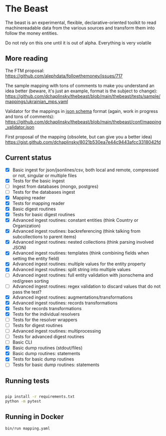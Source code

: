 # The Beast

The beast is an experimental, flexible, declarative-oriented toolkit to read
machinereadable data from the various sources and transform them into follow the money entities.

Do not rely on this one until it is out of alpha. Everything is very volatile 


## More reading
The FTM proposal:
https://github.com/alephdata/followthemoney/issues/717

The sample mapping with tons of comments to make you understand an idea better (beware, it's just an example, format is the subject to change):
https://github.com/dchaplinsky/thebeast/blob/main/thebeast/tests/sample/mappings/ukrainian_mps.yaml

Validator for the mappings in [json schema](https://json-schema.org) format (again, work in progress and tons of comments):
https://github.com/dchaplinsky/thebeast/blob/main/thebeast/conf/mapping_validator.json

First proposal of the mapping (obsolete, but can give you a better idea)
https://gist.github.com/dchaplinsky/8021b530ea7e44c9443afcc3318042fd


## Current status
- [x] Basic ingest for json/jsonlines/csv, both local and remote, compressed or not, singular or multiple files
- [x] Tests for the basic ingest
- [ ] Ingest from databases (mongo, postgres)
- [ ] Tests for the databases ingest
- [x] Mapping reader
- [x] Tests for mapping reader
- [x] Basic digest routines
- [x] Tests for basic digest routines
- [x] Advanced ingest routines: constant entities (think Country or Organization)
- [x] Advanced ingest routines: backreferencing (think talking from subcollections to parent items)
- [x] Advanced ingest routines: nested collections (think parsing involved JSON)
- [x] Advanced ingest routines: templates (think combining fields when setting the entity field)
- [x] Advanced ingest routines: multiple values for the entity property
- [x] Advanced ingest routines: split string into multiple values
- [ ] Advanced ingest routines: full entity validation with jsonschema and red/green sorting
- [ ] Advanced ingest routines: regex validation to discard values that do not pass the test?
- [X] Advanced ingest routines: augmentations/transformations
- [X] Advanced ingest routines: records transformations
- [X] Tests for records transformations
- [X] Tests for the individual resolvers
- [ ] Tests for the resolver wrappers
- [ ] Tests for digest routines
- [ ] Advanced ingest routines: multiprocessing
- [ ] Tests for advanced digest routines
- [ ] Basic CLI
- [x] Basic dump routines (stdout/files)
- [x] Basic dump routines: statements
- [x] Tests for basic dump routines
- [ ] Tests for basic dump routines: statements

## Running tests

```bash

pip install -r requirements.txt
python -m pytest
```

## Running in Docker
```
bin/run mapping.yaml
```